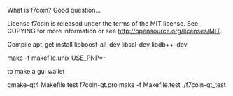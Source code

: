 What is f7coin?
Good question...

License
f7coin is released under the terms of the MIT license. See COPYING for more
information or see http://opensource.org/licenses/MIT.

Compile
apt-get install libboost-all-dev libssl-dev libdb++-dev

make -f makefile.unix USE_PNP=-

to make a gui wallet

qmake-qt4 Makefile.test f7coin-qt.pro
make -f Makefile.test
./f7coin-qt_test

